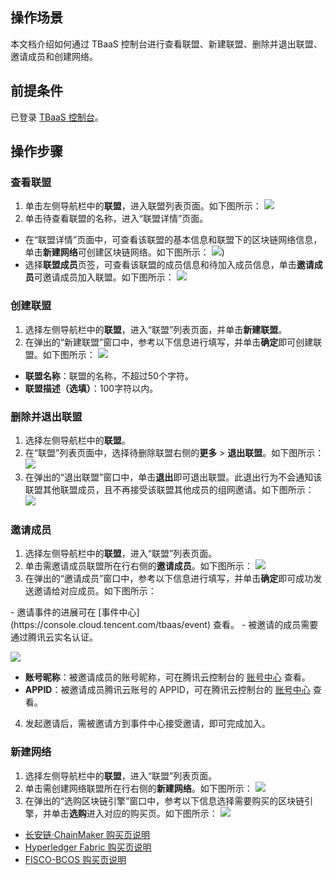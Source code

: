 ## 操作场景

本文档介绍如何通过 TBaaS 控制台进行查看联盟、新建联盟、删除并退出联盟、邀请成员和创建网络。



## 前提条件

已登录 [TBaaS 控制台](https://console.cloud.tencent.com/tbaas)。



## 操作步骤

### 查看联盟

1. 单击左侧导航栏中的**联盟**，进入联盟列表页面。如下图所示： 
   ![](https://main.qcloudimg.com/raw/1760711a9f7b05bfae1a588b3844385f.png)
2. 单击待查看联盟的名称，进入“联盟详情”页面。

 - 在“联盟详情”页面中，可查看该联盟的基本信息和联盟下的区块链网络信息，单击**新建网络**可创建区块链网络。如下图所示： 
   ![](https://qcloudimg.tencent-cloud.cn/raw/fcbf150f5c535701de3334155efeb20e.png))
 - 选择**联盟成员**页签，可查看该联盟的成员信息和待加入成员信息，单击**邀请成员**可邀请成员加入联盟。如下图所示： 
   ![](https://main.qcloudimg.com/raw/fc7d9ec60fea3d6eebe5825ba8d94763.png)



### 创建联盟

1. 选择左侧导航栏中的**联盟**，进入“联盟”列表页面，并单击**新建联盟**。
2. 在弹出的“新建联盟”窗口中，参考以下信息进行填写，并单击**确定**即可创建联盟。如下图所示： 
![](https://main.qcloudimg.com/raw/ddfcbed6f34cf8c3bc875a603c592553.png)
 - **联盟名称**：联盟的名称，不超过50个字符。
 - **联盟描述（选填）**：100字符以内。



### 删除并退出联盟

1. 选择左侧导航栏中的**联盟**。
2. 在“联盟”列表页面中，选择待删除联盟右侧的**更多** > **退出联盟**。如下图所示： 
   ![](https://main.qcloudimg.com/raw/f2b82ab50d08bbab67a7d7881bc06461.png)
3. 在弹出的“退出联盟”窗口中，单击**退出**即可退出联盟。此退出行为不会通知该联盟其他联盟成员，且不再接受该联盟其他成员的组网邀请。如下图所示： 
   ![](https://main.qcloudimg.com/raw/a41ccd5598823de3f0457b672618bbbd.png)





### 邀请成员

1. 选择左侧导航栏中的**联盟**，进入“联盟”列表页面。
2. 单击需邀请成员联盟所在行右侧的**邀请成员**。如下图所示： 
   ![](https://main.qcloudimg.com/raw/46c65320466e42426bd850fbb4738a32.png)
3. 在弹出的“邀请成员”窗口中，参考以下信息进行填写，并单击**确定**即可成功发送邀请给对应成员。如下图所示： 
<dx-alert infotype="notice" title="">
- 邀请事件的进展可在 [事件中心](https://console.cloud.tencent.com/tbaas/event) 查看。
- 被邀请的成员需要通过腾讯云实名认证。
</dx-alert>

 ![](https://main.qcloudimg.com/raw/52e58deb222f0d666997d4e5959a8244.png)
  - **账号昵称**：被邀请成员的账号昵称，可在腾讯云控制台的 [账号中心](https://console.cloud.tencent.com/developer) 查看。
  - **APPID**：被邀请成员腾讯云账号的 APPID，可在腾讯云控制台的 [账号中心](https://console.cloud.tencent.com/developer) 查看。
4. 发起邀请后，需被邀请方到事件中心接受邀请，即可完成加入。



### 新建网络

1. 选择左侧导航栏中的**联盟**，进入“联盟”列表页面。
2. 单击需创建网络联盟所在行右侧的**新建网络**。如下图所示： 
   ![](https://main.qcloudimg.com/raw/f737e4cb4fbc3d0e9d0d36cd6f6b5f8b.png)
3. 在弹出的“选购区块链引擎”窗口中，参考以下信息选择需要购买的区块链引擎，并单击**选购**进入对应的购买页。如下图所示： 
![](https://main.qcloudimg.com/raw/822386638ab5de4b5514e43fe8a7874a.png)
 - [长安链·ChainMaker 购买页说明](https://cloud.tencent.com/document/product/663/60096)
 - [Hyperledger Fabric 购买页说明](https://cloud.tencent.com/document/product/663/38262)
 - [FISCO-BCOS 购买页说明](https://cloud.tencent.com/document/product/663/38266)


